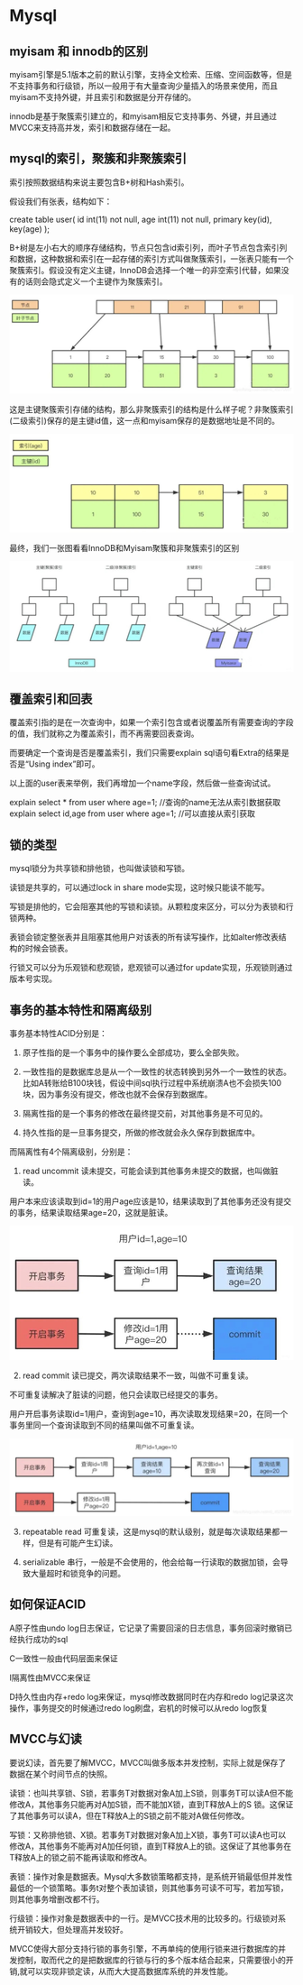 # Mysql

## myisam 和 innodb的区别

myisam引擎是5.1版本之前的默认引擎，支持全文检索、压缩、空间函数等，但是不支持事务和行级锁，所以一般用于有大量查询少量插入的场景来使用，而且myisam不支持外键，并且索引和数据是分开存储的。

innodb是基于聚簇索引建立的，和myisam相反它支持事务、外键，并且通过MVCC来支持高并发，索引和数据存储在一起。

## mysql的索引，聚簇和非聚簇索引

索引按照数据结构来说主要包含B+树和Hash索引。

假设我们有张表，结构如下：

create table user( id int(11) not null, age int(11) not null, primary key(id), key(age) );

B+树是左小右大的顺序存储结构，节点只包含id索引列，而叶子节点包含索引列和数据，这种数据和索引在一起存储的索引方式叫做聚簇索引，一张表只能有一个聚簇索引。假设没有定义主键，InnoDB会选择一个唯一的非空索引代替，如果没有的话则会隐式定义一个主键作为聚簇索引。

![](./img/jucusuoyin.jpg)

这是主键聚簇索引存储的结构，那么非聚簇索引的结构是什么样子呢？非聚簇索引(二级索引)保存的是主键id值，这一点和myisam保存的是数据地址是不同的。

![](./img/feijucusuoyin.jpg)

最终，我们一张图看看InnoDB和Myisam聚簇和非聚簇索引的区别

![](./img/suoyinqubie.jpg)

## 覆盖索引和回表

覆盖索引指的是在一次查询中，如果一个索引包含或者说覆盖所有需要查询的字段的值，我们就称之为覆盖索引，而不再需要回表查询。

而要确定一个查询是否是覆盖索引，我们只需要explain sql语句看Extra的结果是否是“Using index”即可。

以上面的user表来举例，我们再增加一个name字段，然后做一些查询试试。

explain select * from user where age=1; //查询的name无法从索引数据获取 explain select id,age from user where age=1; //可以直接从索引获取

## 锁的类型

mysql锁分为共享锁和排他锁，也叫做读锁和写锁。

读锁是共享的，可以通过lock in share mode实现，这时候只能读不能写。

写锁是排他的，它会阻塞其他的写锁和读锁。从颗粒度来区分，可以分为表锁和行锁两种。

表锁会锁定整张表并且阻塞其他用户对该表的所有读写操作，比如alter修改表结构的时候会锁表。

行锁又可以分为乐观锁和悲观锁，悲观锁可以通过for update实现，乐观锁则通过版本号实现。


## 事务的基本特性和隔离级别

事务基本特性ACID分别是：

1. 原子性指的是一个事务中的操作要么全部成功，要么全部失败。

2. 一致性指的是数据库总是从一个一致性的状态转换到另外一个一致性的状态。比如A转账给B100块钱，假设中间sql执行过程中系统崩溃A也不会损失100块，因为事务没有提交，修改也就不会保存到数据库。

3. 隔离性指的是一个事务的修改在最终提交前，对其他事务是不可见的。

4. 持久性指的是一旦事务提交，所做的修改就会永久保存到数据库中。


而隔离性有4个隔离级别，分别是：

1. read uncommit 读未提交，可能会读到其他事务未提交的数据，也叫做脏读。

用户本来应该读取到id=1的用户age应该是10，结果读取到了其他事务还没有提交的事务，结果读取结果age=20，这就是脏读。

![](./img/readuncommit.jpg)

2. read commit 读已提交，两次读取结果不一致，叫做不可重复读。

不可重复读解决了脏读的问题，他只会读取已经提交的事务。

用户开启事务读取id=1用户，查询到age=10，再次读取发现结果=20，在同一个事务里同一个查询读取到不同的结果叫做不可重复读。

![](./img/readcommit.jpg)

3. repeatable read 可重复读，这是mysql的默认级别，就是每次读取结果都一样，但是有可能产生幻读。

4. serializable 串行，一般是不会使用的，他会给每一行读取的数据加锁，会导致大量超时和锁竞争的问题。

## 如何保证ACID

A原子性由undo log日志保证，它记录了需要回滚的日志信息，事务回滚时撤销已经执行成功的sql

C一致性一般由代码层面来保证

I隔离性由MVCC来保证

D持久性由内存+redo log来保证，mysql修改数据同时在内存和redo log记录这次操作，事务提交的时候通过redo log刷盘，宕机的时候可以从redo log恢复

## MVCC与幻读

要说幻读，首先要了解MVCC，MVCC叫做多版本并发控制，实际上就是保存了数据在某个时间节点的快照。

读锁：也叫共享锁、S锁，若事务T对数据对象A加上S锁，则事务T可以读A但不能修改A，其他事务只能再对A加S锁，而不能加X锁，直到T释放A上的S 锁。这保证了其他事务可以读A，但在T释放A上的S锁之前不能对A做任何修改。

写锁：又称排他锁、X锁。若事务T对数据对象A加上X锁，事务T可以读A也可以修改A，其他事务不能再对A加任何锁，直到T释放A上的锁。这保证了其他事务在T释放A上的锁之前不能再读取和修改A。

表锁：操作对象是数据表。Mysql大多数锁策略都支持，是系统开销最低但并发性最低的一个锁策略。事务t对整个表加读锁，则其他事务可读不可写，若加写锁，则其他事务增删改都不行。

行级锁：操作对象是数据表中的一行。是MVCC技术用的比较多的。行级锁对系统开销较大，但处理高并发较好。

MVCC使得大部分支持行锁的事务引擎，不再单纯的使用行锁来进行数据库的并发控制，取而代之的是把数据库的行锁与行的多个版本结合起来，只需要很小的开销,就可以实现非锁定读，从而大大提高数据库系统的并发性能。
